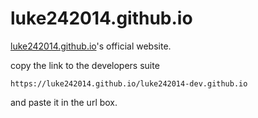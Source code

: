 # luke242014.github.io

[luke242014.github.io](https://luke242014.github.io/)'s official website.

copy the link to the developers suite
```
https://luke242014.github.io/luke242014-dev.github.io
```
and paste it in the url box.
